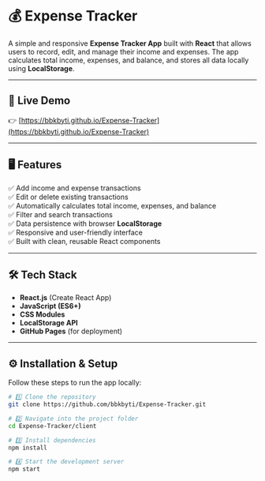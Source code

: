# 💰 Expense Tracker

A simple and responsive **Expense Tracker App** built with **React** that allows users to record, edit, and manage their income and expenses. The app calculates total income, expenses, and balance, and stores all data locally using **LocalStorage**.

---

## 🚀 Live Demo
👉 [https://bbkbyti.github.io/Expense-Tracker](https://bbkbyti.github.io/Expense-Tracker)

---

## 🖥️ Features

✅ Add income and expense transactions  
✅ Edit or delete existing transactions  
✅ Automatically calculates total income, expenses, and balance  
✅ Filter and search transactions  
✅ Data persistence with browser **LocalStorage**  
✅ Responsive and user-friendly interface  
✅ Built with clean, reusable React components  

---

## 🛠️ Tech Stack

- **React.js** (Create React App)
- **JavaScript (ES6+)**
- **CSS Modules**
- **LocalStorage API**
- **GitHub Pages** (for deployment)

---

## ⚙️ Installation & Setup

Follow these steps to run the app locally:

```bash
# 1️⃣ Clone the repository
git clone https://github.com/bbkbyti/Expense-Tracker.git

# 2️⃣ Navigate into the project folder
cd Expense-Tracker/client

# 3️⃣ Install dependencies
npm install

# 4️⃣ Start the development server
npm start
